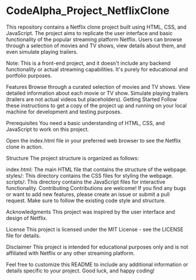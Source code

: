 # CodeAlpha_Project_NetflixClone
This repository contains a Netflix clone project built using HTML, CSS, and JavaScript. The project aims to replicate the user interface and basic functionality of the popular streaming platform Netflix. Users can browse through a selection of movies and TV shows, view details about them, and even simulate playing trailers.

Note: This is a front-end project, and it doesn't include any backend functionality or actual streaming capabilities. It's purely for educational and portfolio purposes.

Features
Browse through a curated selection of movies and TV shows.
View detailed information about each movie or TV show.
Simulate playing trailers (trailers are not actual videos but placeholders).
Getting Started
Follow these instructions to get a copy of the project up and running on your local machine for development and testing purposes.

Prerequisites
You need a basic understanding of HTML, CSS, and JavaScript to work on this project.


Open the index.html file in your preferred web browser to see the Netflix clone in action.

Structure
The project structure is organized as follows:

index.html: The main HTML file that contains the structure of the webpage.
styles/: This directory contains the CSS files for styling the webpage.
scripts/: This directory contains the JavaScript files for interactive functionality.
Contributing
Contributions are welcome! If you find any bugs or want to add new features, please create an issue or submit a pull request. Make sure to follow the existing code style and structure.

Acknowledgments
This project was inspired by the user interface and design of Netflix.

License
This project is licensed under the MIT License - see the LICENSE file for details.

Disclaimer
This project is intended for educational purposes only and is not affiliated with Netflix or any other streaming platform.

Feel free to customize this README to include any additional information or details specific to your project. Good luck, and happy coding!




